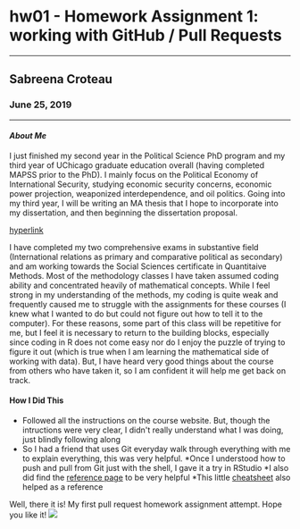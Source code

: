 # hw01 - Homework Assignment 1: working with GitHub / Pull Requests

___

## Sabreena Croteau
### June 25, 2019


___

#### *About Me*
I just finished my second year in the Political Science PhD program and my third year of UChicago graduate education overall (having completed MAPSS prior to the PhD). I mainly focus on the Political Economy of International Security, studying economic security concerns, economic power projection, weaponized interdependence, and oil politics. Going into my third year, I will be writing an MA thesis that I hope to incorporate into my dissertation, and then beginning the dissertation proposal. 

[hyperlink](https://watermark.silverchair.com/ekaa001.pdf?token=AQECAHi208BE49Ooan9kkhW_Ercy7Dm3ZL_9Cf3qfKAc485ysgAAAqMwggKfBgkqhkiG9w0BBwagggKQMIICjAIBADCCAoUGCSqGSIb3DQEHATAeBglghkgBZQMEAS4wEQQMMyfQYpkAM9-yhshnAgEQgIICVoye2E934b9O_SxDqBiCJaFEsnUon3YcLsYmm5OgwCKCLmXT141Pby534YiUZhYkfl2d0xHyUmejbTxl2nWzP2tWn6MEwo3nDweBbYSYNwCBfacKxy82-mf515RZegJQAHFuxPP1epDmmc6UrajaWkCPO9QV5i_GAzLaCdsQFfbSZXEE5TkIqT_hwU-9Q7-8t3SV3elEexKr0XjcTlZn05oC5woyHY3nqf8srR5dqMd7ab8_xLncUNn1Q7KypiXh9vZhS9fk0Y3M9wH9ScAiu3AqolGM6wrU7HeLFdLw0KURaXVJX-XlGc7HHosKqUv3WAVwPCPM7QTWjLdcDHat-OYhHfwhusWYJHl6EdDbQGUFPfVRbm95idUTzzJFuCBofo0LiIDBMnx1xNggy-R4oNn8V_bP2aZSx3eZpn_Nsn7mW8qM9-Vyqa_U7j7id3fCs8RsF6HqQyE4ciG1AjC7tp5SXV3TeQJz6G2Wyh7SM0EQ7jlUbEpOOiuCSUVIh_9tvwjgfMmvXeJevaIanbhk2IC5epdTe38Q0ntEJP16VRw4-yWTOFBxyNCrTXa5NR1F4IlGut0O1HemEeFXS59KOFAhd9tj9xj6lsImYAHqPkmYAnMnf6y_0YJ4azfa0l_-UtJbphfDUjGww-TJcn5s_g0Hl9XTRzv-46bQPBp-D5NWaEXqgIzkMkJSSyOGSbfyuEJAEhX8M-_zsW3A9anZBQUBQ0H8HOBPFaaimIjnHdxPueuNQj2RokJD91GxkKZUNqofYYDMvFrPOtKKdlYORg-JDU9kjmk)

I have completed my two comprehensive exams in substantive field (International relations as primary and comparative political as secondary) and am working towards the Social Sciences certificate in Quantitaive Methods. Most of the methodology classes I have taken assumed coding ability and concentrated heavily of mathematical concepts. While I feel strong in my understanding of the methods, my coding is quite weak and frequently caused me to struggle with the assignments for these courses (I knew what I wanted to do but could not figure out how to tell it to the computer). For these reasons, some part of this class will be repetitive for me, but I feel it is necessary to return to the building blocks, especially since coding in R does not come easy nor do I enjoy the puzzle of trying to figure it out (which is true when I am learning the mathematical side of working with data). But, I have heard very good things about the course from others who have taken it, so I am confident it will help me get back on track.

#### **How I Did This**
* Followed all the instructions on the course website. But, though the intructions were very clear, I didn't really understand what I was doing, just blindly following along
* So I had a friend that uses Git everyday walk through everything with me to explain everything, this was very helpful.
*Once I understood how to push and pull from Git just with the shell, I gave it a try in RStudio
*I also did find the [reference page](https://cfss.uchicago.edu/faq/homework-guidelines/#homework-workflow) to be very helpful
*This little [cheatsheet](https://github.com/adam-p/markdown-here/wiki/Markdown-Cheatsheet) also helped as a reference


Well, there it is! My first pull request homework assignment attempt. Hope you like it!
![](http://media.tumblr.com/tumblr_m22kl3NyNA1r6oqyh.gif)





